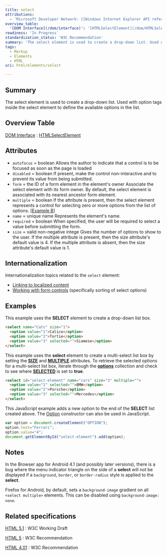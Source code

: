 ```yaml
---
title: select
attributions:
  - 'Microsoft Developer Network: [[Windows Internet Explorer API reference](http://msdn.microsoft.com/en-us/library/ie/hh828809%28v=vs.85%29.aspx) Article]'
overview_table:
  '[DOM Interface](/dom/interface)': '[HTMLSelectElement](/dom/HTMLSelectElement)'
readiness: 'In Progress'
standardization_status: 'W3C Recommendation'
summary: 'The select element is used to create a drop-down list. Used with option tags inside the select element to define the available options in the list.'
tags:
  - Markup
  - Elements
  - HTML
uri: html/elements/select

---
```

## Summary

The select element is used to create a drop-down list. Used with option tags inside the select element to define the available options in the list.

## Overview Table

[DOM Interface](/dom/interface)
:   [HTMLSelectElement](/dom/HTMLSelectElement)

## Attributes

-   `autofocus` = boolean
    Allows the author to indicate that a control is to be focused as soon as the page is loaded
-   `disabled` = boolean
    If present, make the control non-interactive and to prevent its value from being submitted.
-   `form` = the ID of a form element in the element's owner
    Associate the select element with its form owner.
    By default, the select element is associated with its nearest ancestor form element.
-   `multiple` = boolean
    If the attribute is present, then the select element represents a control for selecting zero or more options from the list of options. [[Example B]](#Example_B)
-   `name` = unique name
    Represents the element's name.
-   `required` = boolean
    When specified, the user will be required to select a value before submitting the form.
-   `size` = valid non-negative intege
    Gives the number of options to show to the user.
    If the multiple attribute is present, then the size attribute's default value is 4. If the multiple attribute is absent, then the size attribute's default value is 1.

## Internationalization

Internationalization topics related to the `select` element:

-   [Linking to localized content](http://www.w3.org/International/techniques/authoring-html#linkloc)
-   [Working with form controls](http://www.w3.org/International/techniques/authoring-html#formcontrols) (specifically sorting of select options)

## Examples

This example uses the **SELECT** element to create a drop-down list box.

``` html
<select name="Cats" size="1">
  <option value="1">Calico</option>
  <option value="2">Tortie</option>
  <option value="3" selected="">Siamese</option>
</select>
```

This example uses the **select** element to create a multi-select list box by setting the [**SIZE**](/html/attributes/size_(control)) and [**MULTIPLE**](/html/attributes/multiple) attributes. To retrieve the selected options for a multi-select list box, iterate through the [**options**](/dom/HTMLElement/options) collection and check to see where [**SELECTED**](/html/attributes/selected) is set to **true**.

``` html
<select id="select-element" name="cars" size="3" multiple="">
  <option value="1" selected="">BMW</option>
  <option value="2">Porsche</option>
  <option value="3" selected="">Mercedes</option>
</select>
```

This JavaScript example adds a new option to the end of the **SELECT** list created above. The [Option](/dom/Option) constructor can also be used in JavaScript.

``` js
var option = document.createElement("OPTION");
option.text="Ferrari";
option.value="4";
document.getElementById("select-element").add(option);
```

## Notes

In the Browser app for Android 4.1 (and possibly later versions), there is a bug where the menu indicator triangle on the side of a **select** will not be displayed if a `background`, `border`, or `border-radius` style is applied to the **select**.

Firefox for Android, by default, sets a `background-image` gradient on all `<select multiple>` elements. This can be disabled using `background-image: none`.

## Related specifications

[HTML 5.1](http://www.w3.org/TR/html51/forms.html#the-select-element)
:   W3C Working Draft

[HTML 5](http://www.w3.org/TR/html5/forms.html#the-select-element)
:   W3C Recommendation

[HTML 4.01](http://www.w3.org/TR/html401/interact/forms.html#edef-SELECT)
:   W3C Recommendation

